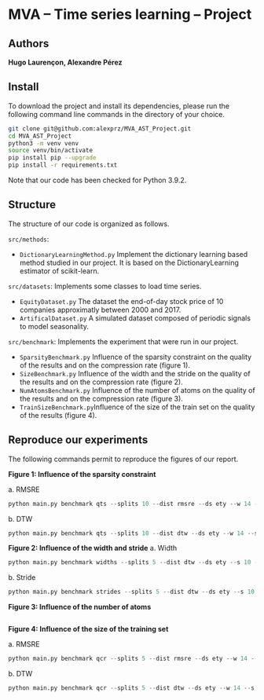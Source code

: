 # MVA – Time series learning – Project
## Authors
**Hugo Laurençon, Alexandre Pérez**


## Install
To download the project and install its dependencies, please run the following command line commands in the directory of your choice.
```sh
git clone git@github.com:alexprz/MVA_AST_Project.git
cd MVA_AST_Project
python3 -m venv venv
source venv/bin/activate
pip install pip --upgrade
pip install -r requirements.txt
```
Note that our code has been checked for Python 3.9.2.

## Structure
The structure of our code is organized as follows.

`src/methods`:
* `DictionaryLearningMethod.py` Implement the dictionary learning based method studied in our project. It is based on the DictionaryLearning estimator of scikit-learn.

`src/datasets`: Implements some classes to load time series.
* `EquityDataset.py` The dataset the end-of-day stock price of 10 companies approximatly between 2000 and 2017.
* `ArtificalDataset.py` A simulated dataset composed of periodic signals to model seasonality.

`src/benchmark`: Implements the experiment that were run in our project.
* `SparsityBenchmark.py` Influence of the sparsity constraint on the quality of the results and on the compression rate (figure 1).
* `SizeBenchmark.py` Influence of the width and the stride on the quality of the results and on the compression rate (figure 2).
* `NumAtomsBenchmark.py` Influence of the number of atoms on the quality of the results and on the compression rate (figure 3).
* `TrainSizeBenchmark.py`Influence of the size of the train set on the quality of the results (figure 4).


## Reproduce our experiments
The following commands permit to reproduce the figures of our report.

**Figure 1: Influence of the sparsity constraint**

a. RMSRE
```python
python main.py benchmark qts --splits 10 --dist rmsre --ds ety --w 14 --s 14 --iter 100
```
b. DTW
```python
python main.py benchmark qts --splits 10 --dist dtw --ds ety --w 14 --s 14 --iter 100
```


**Figure 2: Influence of the width and stride**
a. Width
```python
python main.py benchmark widths --splits 5 --dist dtw --ds ety --s 10 --iter 10
```
b. Stride
```python
python main.py benchmark strides --splits 5 --dist dtw --ds ety --s 10 --iter 10
```


**Figure 3: Influence of the number of atoms**
```python

```


**Figure 4: Influence of the size of the training set**

a. RMSRE
```python
python main.py benchmark qcr --splits 5 --dist rmsre --ds ety --w 14 --s 14 --iter 100
```

b. DTW
```python
python main.py benchmark qcr --splits 5 --dist dtw --ds ety --w 14 --s 14 --iter 100
```
